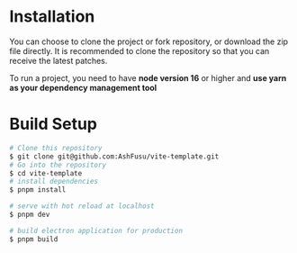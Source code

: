 # Installation

You can choose to clone the project or fork repository, or download the zip file directly. It is recommended to clone the repository so that you can receive the latest patches.

To run a project, you need to have **node version 16** or higher and **use yarn as your dependency management tool**

# Build Setup

```bash
# Clone this repository
$ git clone git@github.com:AshFusu/vite-template.git
# Go into the repository
$ cd vite-template
# install dependencies
$ pnpm install

# serve with hot reload at localhost
$ pnpm dev

# build electron application for production
$ pnpm build


```

